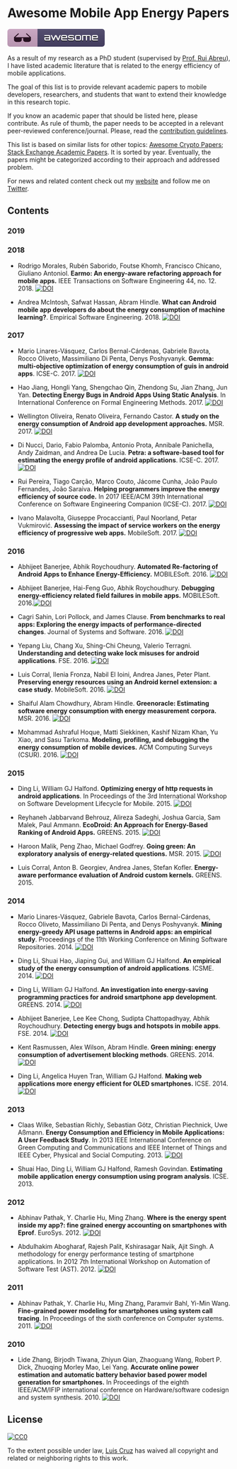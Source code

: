 # Awesome Mobile App Energy Papers
[![Awesome](./media/badge.svg)](https://github.com/sindresorhus/awesome)

As a result of my research as a PhD student (supervised by [Prof. Rui Abreu](https://ruimaranhao.com)), I have listed academic literature that is related to the energy efficiency of mobile applications.

The goal of this list is to provide relevant academic papers to mobile developers, researchers, and students that want to extend their knowledge in this research topic.

If you know an academic paper that should be listed here, please contribute. As rule of thumb, the paper needs to be accepted in a relevant peer-reviewed conference/journal. Please, read the [contribution guidelines](contributing.md).

This list is based on similar lists for other topics: [Awesome Crypto Papers](https://github.com/pFarb/awesome-crypto-papers); [Stack Exchange Academic Papers](https://meta.stackexchange.com/questions/134495/academic-papers-using-stack-exchange-data). It is sorted by year. Eventually, the papers might be categorized according to their approach and addressed problem.

For news and related content check out my [website](https://luiscruz.github.io/) and follow me on [Twitter](https://twitter.com/luismcruz).

## Contents

### 2019

### 2018

- Rodrigo Morales, Rubén Saborido, Foutse Khomh, Francisco Chicano, Giuliano Antoniol. **Earmo: An energy-aware refactoring approach for mobile apps.** IEEE Transactions on Software Engineering 44, no. 12. 2018. [![DOI](https://zenodo.org/badge/doi/10.1109/TSE.2017.2757486.svg)](https://doi.org/10.1109/TSE.2017.2757486)

- Andrea McIntosh, Safwat Hassan, Abram Hindle. **What can Android mobile app developers do about the energy consumption of machine learning?**. Empirical Software Engineering. 2018. [![DOI](https://zenodo.org/badge/doi/10.1007/s10664-018-9629-2.svg)](https://doi.org/10.1007/s10664-018-9629-2)


### 2017

- Mario Linares-Vásquez, Carlos Bernal-Cárdenas, Gabriele Bavota, Rocco Oliveto, Massimiliano Di Penta, Denys Poshyvanyk. **Gemma: multi-objective optimization of energy consumption of guis in android apps**. ICSE-C. 2017.  [![DOI](https://zenodo.org/badge/doi/10.1109/ICSE-C.2017.10.svg)](https://doi.org/10.1109/ICSE-C.2017.10)

- Hao Jiang, Hongli Yang, Shengchao Qin, Zhendong Su, Jian Zhang, Jun Yan. **Detecting Energy Bugs in Android Apps Using Static Analysis**. In International Conference on Formal Engineering Methods. 2017. [![DOI](https://zenodo.org/badge/doi/10.1007/978-3-319-68690-5_12.svg)](https://doi.org/10.1007/978-3-319-68690-5_12)

- Wellington Oliveira, Renato Oliveira, Fernando Castor. **A study on the energy consumption of Android app development approaches.** MSR. 2017. [![DOI](https://zenodo.org/badge/doi/10.1109/MSR.2017.66.svg)](https://doi.org/10.1109/MSR.2017.66)

- Di Nucci, Dario, Fabio Palomba, Antonio Prota, Annibale Panichella, Andy Zaidman, and Andrea De Lucia. **Petra: a software-based tool for estimating the energy profile of android applications**. ICSE-C. 2017. [![DOI](https://zenodo.org/badge/doi/10.1109/ICSE-C.2017.18.svg)](https://doi.org/10.1109/ICSE-C.2017.18)

- Rui Pereira, Tiago Carção, Marco Couto, Jácome Cunha, João Paulo Fernandes,  João Saraiva. **Helping programmers improve the energy efficiency of source code.** In 2017 IEEE/ACM 39th International Conference on Software Engineering Companion (ICSE-C). 2017. [![DOI](https://zenodo.org/badge/doi/10.1109/ICSE-C.2017.80.svg)](https://doi.org/10.1109/ICSE-C.2017.80)

- Ivano Malavolta, Giuseppe Procaccianti, Paul Noorland, Petar Vukmirović. **Assessing the impact of service workers on the energy efficiency of progressive web apps.** MobileSoft. 2017. [![DOI](https://zenodo.org/badge/doi/10.1109/MOBILESoft.2017.7.svg)](https://doi.org/10.1109/MOBILESoft.2017.7)

### 2016

- Abhijeet Banerjee, Abhik Roychoudhury. **Automated Re-factoring of Android Apps to Enhance Energy-Efficiency.** MOBILESoft. 2016. [![DOI](https://zenodo.org/badge/doi/10.1109/MobileSoft.2016.038.svg)](https://doi.org/10.1109/MobileSoft.2016.038)

- Abhijeet Banerjee, Hai-Feng Guo, Abhik Roychoudhury. **Debugging energy-efficiency related field failures in mobile apps.** MOBILESoft. 2016.[![DOI](https://zenodo.org/badge/doi/10.1145/2897073.2897085.svg)](https://doi.org/10.1145/2897073.2897085)

- Cagri Sahin, Lori Pollock, and James Clause. **From benchmarks to real apps: Exploring the energy impacts of performance-directed changes**. Journal of Systems and Software. 2016. [![DOI](https://zenodo.org/badge/doi/10.1016/j.jss.2016.03.031.svg)](https://doi.org/10.1016/j.jss.2016.03.031)

- Yepang Liu, Chang Xu, Shing-Chi Cheung, Valerio Terragni. **Understanding and detecting wake lock misuses for android applications**. FSE. 2016. [![DOI](https://zenodo.org/badge/doi/10.1145/2950290.2950297.svg)](https://doi.org/10.1145/2950290.2950297)

- Luis Corral, Ilenia Fronza, Nabil El Ioini, Andrea Janes, Peter Plant. **Preserving energy resources using an Android kernel extension: a case study.** MobileSoft. 2016. [![DOI](https://zenodo.org/badge/doi/10.1145/2897073.2897124.svg)](https://doi.org/10.1145/2897073.2897124)

- Shaiful Alam Chowdhury, Abram Hindle. **Greenoracle: Estimating software energy consumption with energy measurement corpora.** MSR. 2016.  [![DOI](https://zenodo.org/badge/doi/10.1109/MSR.2016.015.svg)](https://doi.org/10.1109/MSR.2016.015)

- Mohammad Ashraful Hoque, Matti Siekkinen, Kashif Nizam Khan, Yu Xiao, and Sasu Tarkoma. **Modeling, profiling, and debugging the energy consumption of mobile devices.** ACM Computing Surveys (CSUR). 2016. [![DOI](https://zenodo.org/badge/doi/10.1145/2840723.svg)](https://doi.org/10.1145/2840723)


### 2015

- Ding Li, William GJ Halfond. **Optimizing energy of http requests in android applications**. In Proceedings of the 3rd International Workshop on Software Development Lifecycle for Mobile. 2015. [![DOI](https://zenodo.org/badge/doi/10.1145/2804345.2804351.svg)](https://doi.org/10.1145/2804345.2804351)

- Reyhaneh Jabbarvand Behrouz, Alireza Sadeghi, Joshua Garcia, Sam Malek, Paul Ammann. **EcoDroid: An Approach for Energy-Based Ranking of Android Apps.** GREENS. 2015. [![DOI](https://zenodo.org/badge/doi/10.1109/GREENS.2015.9.svg)](https://doi.org/10.1109/GREENS.2015.9)

- Haroon Malik, Peng Zhao, Michael Godfrey. **Going green: An exploratory analysis of energy-related questions.** MSR. 2015.  [![DOI](https://zenodo.org/badge/doi/10.1109/GREENS.2015.9.svg)](https://doi.org/10.1109/GREENS.2015.9)

- Luis Corral, Anton B. Georgiev, Andrea Janes, Stefan Kofler. **Energy-aware performance evaluation of Android custom kernels.** GREENS. 2015.

### 2014

- Mario Linares-Vásquez, Gabriele Bavota, Carlos Bernal-Cárdenas, Rocco Oliveto, Massimiliano Di Penta, and Denys Poshyvanyk. **Mining energy-greedy API usage patterns in Android apps: an empirical study**. Proceedings of the 11th Working Conference on Mining Software Repositories. 2014. [![DOI](https://zenodo.org/badge/doi/10.1145/2597073.2597085.svg)](https://doi.org/10.1145/2597073.2597085)

- Ding Li, Shuai Hao, Jiaping Gui, and William GJ Halfond. **An empirical study of the energy consumption of android applications**. ICSME. 2014. [![DOI](https://zenodo.org/badge/doi/10.1109/ICSME.2014.34.svg)](https://doi.org/10.1109/ICSME.2014.34)

- Ding Li, William GJ Halfond. **An investigation into energy-saving programming practices for android smartphone app development**. GREENS. 2014. [![DOI](https://zenodo.org/badge/doi/10.1145/2593743.2593750.svg)](https://doi.org/10.1145/2593743.2593750)

- Abhijeet Banerjee, Lee Kee Chong, Sudipta Chattopadhyay, Abhik Roychoudhury. **Detecting energy bugs and hotspots in mobile apps**. FSE. 2014. [![DOI](https://zenodo.org/badge/doi/10.1145/2635868.2635871.svg)](https://doi.org/10.1145/2635868.2635871)

- Kent Rasmussen, Alex Wilson, Abram Hindle. **Green mining: energy consumption of advertisement blocking methods**. GREENS. 2014. [![DOI](https://zenodo.org/badge/doi/10.1145/2593743.2593749.svg)](https://doi.org/10.1145/2593743.2593749)

- Ding Li, Angelica Huyen Tran, William GJ Halfond. **Making web applications more energy efficient for OLED smartphones.** ICSE. 2014. [![DOI](https://zenodo.org/badge/doi/10.1145/2568225.2568321.svg)](https://doi.org/10.1145/2568225.2568321)


### 2013

- Claas Wilke, Sebastian Richly, Sebastian Götz, Christian Piechnick, Uwe Aßmann. **Energy Consumption and Efficiency in Mobile Applications: A User Feedback Study**. In 2013 IEEE International Conference on Green Computing and Communications and IEEE Internet of Things and IEEE Cyber, Physical and Social Computing. 2013. [![DOI](https://zenodo.org/badge/doi/10.1109/GreenCom-iThings-CPSCom.2013.45.svg)](https://doi.org/10.1109/GreenCom-iThings-CPSCom.2013.45)

- Shuai Hao, Ding Li, William GJ Halfond, Ramesh Govindan. **Estimating mobile application energy consumption using program analysis**. ICSE. 2013.


### 2012

- Abhinav Pathak, Y. Charlie Hu, Ming Zhang. **Where is the energy spent inside my app?: fine grained energy accounting on smartphones with Eprof**. EuroSys. 2012. [![DOI](https://zenodo.org/badge/doi/10.1145/2168836.2168841.svg)](https://doi.org/10.1145/2168836.2168841)

- Abdulhakim Abogharaf, Rajesh Palit, Kshirasagar Naik, Ajit Singh. A methodology for energy performance testing of smartphone applications. In 2012 7th International Workshop on Automation of Software Test (AST). 2012.  [![DOI](https://zenodo.org/badge/doi/10.1109/IWAST.2012.6228978.svg)](https://doi.org/10.1109/IWAST.2012.6228978)

### 2011

- Abhinav Pathak, Y. Charlie Hu, Ming Zhang, Paramvir Bahl, Yi-Min Wang. **Fine-grained power modeling for smartphones using system call tracing**. In Proceedings of the sixth conference on Computer systems. 2011. [![DOI](https://zenodo.org/badge/doi/10.1145/1966445.1966460.svg)](https://doi.org/10.1145/1966445.1966460)


### 2010

- Lide Zhang, Birjodh Tiwana, Zhiyun Qian, Zhaoguang Wang, Robert P. Dick, Zhuoqing Morley Mao, Lei Yang. **Accurate online power estimation and automatic battery behavior based power model generation for smartphones.** In Proceedings of the eighth IEEE/ACM/IFIP international conference on Hardware/software codesign and system synthesis. 2010. [![DOI](https://zenodo.org/badge/doi/10.1145/1878961.1878982.svg)](https://doi.org/10.1145/1878961.1878982)


## License

[![CC0](http://mirrors.creativecommons.org/presskit/buttons/88x31/svg/cc-zero.svg)](https://creativecommons.org/publicdomain/zero/1.0/)

To the extent possible under law, [Luis Cruz](https://luiscruz.github.io) has waived all copyright and related or neighboring rights to this work.